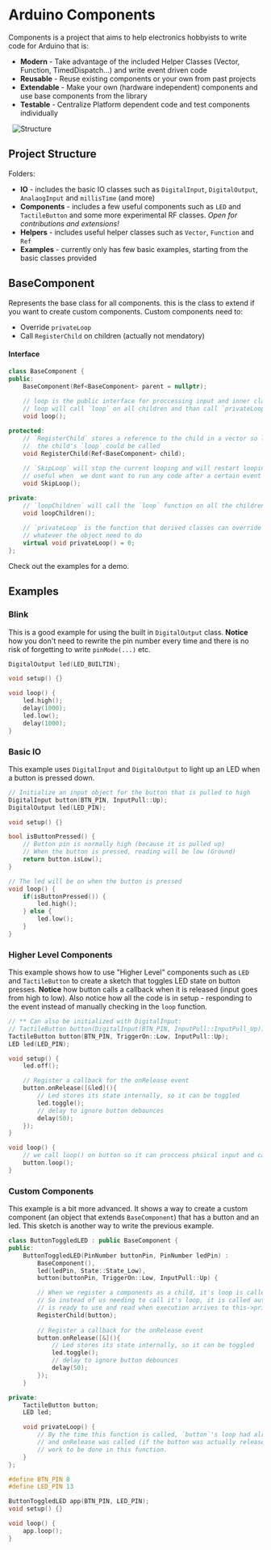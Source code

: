 # Arduino Components

Components is a project that aims to help electronics hobbyists to write code for Arduino that is:
- **Modern** - Take advantage of the included Helper Classes (Vector, Function, TimedDispatch...) and write event driven code
- **Reusable** - Reuse existing components or your own from past projects
- **Extendable** - Make your own (hardware independent) components and use base components from the library
- **Testable** - Centralize Platform dependent code and test components individually

&nbsp;
![Structure](https://github.com/gilmaimon/ArduinoComponents/blob/master/Components.png)

## Project Structure
Folders:
- **IO** - includes the basic IO classes such as `DigitalInput`, `DigitalOutput`, `AnalaogInput` and `millisTime` (and more)
- **Components** - includes a few useful components such as `LED` and `TactileButton` and some more experimental RF classes. *Open for contributions and extensions!*
- **Helpers** - includes useful helper classes such as `Vector`, `Function` and `Ref`
- **Examples** - currently only has few basic examples, starting from the basic classes provided

## BaseComponent
Represents the base class for all components. this is the class to extend if you want to create custom components.
Custom components need to:
- Override `privateLoop`
- Call `RegisterChild` on children (actually not mendatory)

#### Interface
``` c++
class BaseComponent {
public:
    BaseComponent(Ref<BaseComponent> parent = nullptr);
    
    // loop is the public interface for proccessing input and inner class state. Notice it is not virtual.
    // loop will call `loop` on all children and than call `privateLoop`
    void loop();

protected:
    // `RegisterChild` stores a reference to the child in a vector so later (on `loop`) 
    //  the child's `loop` could be called
    void RegisterChild(Ref<BaseComponent> child);
    
    // `SkipLoop` will stop the current looping and will restart looping from the root parent. This is
    // useful when  we dont want to run any code after a certain event or input
    void SkipLoop();

private:
    // `loopChildren` will call the `loop` function on all the children that were registered (via `RegisterChild`)
    void loopChildren();
    
    // `privateLoop` is the function that derived classes can override and populate with 
    // whatever the object need to do 
    virtual void privateLoop() = 0;
};
```

Check out the examples for a demo.

## Examples
### Blink
This is a good example for using the built in `DigitalOutput` class. **Notice** how you don't need to rewrite the pin number every time and there is no risk of forgetting to write `pinMode(...)` etc.
```c++
DigitalOutput led(LED_BUILTIN);

void setup() {}

void loop() {
    led.high();
    delay(1000);
    led.low();
    delay(1000);
}
```

### Basic IO
This example uses `DigitalInput` and `DigitalOutput` to light up an LED when a button is pressed down.

```c++
// Initialize an input object for the button that is pulled to high
DigitalInput button(BTN_PIN, InputPull::Up);
DigitalOutput led(LED_PIN);

void setup() {}

bool isButtonPressed() {
	// Button pin is normally high (because it is pulled up)
	// When the button is pressed, reading will be low (Ground)
	return button.isLow();
}

// The led will be on when the button is pressed
void loop() {
	if(isButtonPressed()) {
		led.high();
	} else {
		led.low();
	}
}
```

### Higher Level Components
This example shows how to use "Higher Level" components such as `LED` and `TactileButton` to create a sketch that toggles LED state on button presses.
**Notice** how button calls a callback when it is released (input goes from high to low). Also notice how all the code is in setup - responding to the event instead of manually checking in the `loop` function. 
```c++
// ** Can also be initialized with DigitalInput:
// TactileButton button(DigitalInput(BTN_PIN, InputPull::InputPull_Up))
TactileButton button(BTN_PIN, TriggerOn::Low, InputPull::Up);
LED led(LED_PIN);

void setup() {
	led.off();

	// Register a callback for the onRelease event
	button.onRelease([&led](){
		// Led stores its state internally, so it can be toggled
		led.toggle();
		// delay to ignore button debounces
		delay(50);
	});
}

void loop() {
	// we call loop() on button so it can proccess phsical input and call our callbacks
	button.loop();
}
```

### Custom Components
This example is a bit more advanced. It shows a way to create a custom component (an object that extends `BaseComponent`) that has a button and an led. This sketch is another way to write the previous example.
```c++
class ButtonToggledLED : public BaseComponent {
public:
	ButtonToggledLED(PinNumber buttonPin, PinNumber ledPin) : 
		BaseComponent(), 
		led(ledPin, State::State_Low), 
		button(buttonPin, TriggerOn::Low, InputPull::Up) {

		// When we register a components as a child, it's loop is called every time our loop is called
		// So instead of us needing to call it's loop, it is called automaticaly and the object 
		// is ready to use and read when execution arrives to this->privateLoop
		RegisterChild(button);
		
		// Register a callback for the onRelease event
		button.onRelease([&](){
			// Led stores its state internally, so it can be toggled
			led.toggle();
			// delay to ignore button debounces
			delay(50);
		});
	}

private:
	TactileButton button;
	LED led;

	void privateLoop() {
		// By the time this function is called, `button`'s loop had already been executed
		// and onRelease was called (if the button was actually released), so there is no
		// work to be done in this function.
	}
};

#define BTN_PIN 8
#define LED_PIN 13

ButtonToggledLED app(BTN_PIN, LED_PIN);
void setup() {}

void loop() {
	app.loop();
}
```

